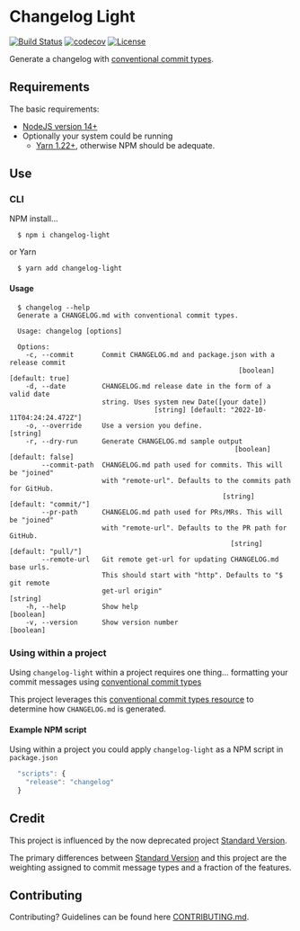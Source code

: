 # Changelog Light
[![Build Status](https://github.com/cdcabrera/changelog-light/workflows/Build/badge.svg?branch=main)](https://github.com/cdcabrera/changelog-light/actions?query=workflow%3ABuild)
[![codecov](https://codecov.io/gh/cdcabrera/changelog-light/branch/main/graph/badge.svg)](https://codecov.io/gh/cdcabrera/changelog-light)
[![License](https://img.shields.io/github/license/cdcabrera/changelog-light.svg)](https://github.com/cdcabrera/changelog-light/blob/main/LICENSE)

Generate a changelog with [conventional commit types](https://www.conventionalcommits.org).

## Requirements
The basic requirements:
 * [NodeJS version 14+](https://nodejs.org/)
 * Optionally your system could be running
    - [Yarn 1.22+](https://yarnpkg.com), otherwise NPM should be adequate.
 

## Use

### CLI

NPM install...

  ```shell
    $ npm i changelog-light
  ```
  
or Yarn

  ```shell
    $ yarn add changelog-light
  ```

#### Usage
```
  $ changelog --help
  Generate a CHANGELOG.md with conventional commit types.

  Usage: changelog [options]
  
  Options:
    -c, --commit       Commit CHANGELOG.md and package.json with a release commit
                                                         [boolean] [default: true]
    -d, --date         CHANGELOG.md release date in the form of a valid date
                       string. Uses system new Date([your date])
                                    [string] [default: "2022-10-11T04:24:24.472Z"]
    -o, --override     Use a version you define.                          [string]
    -r, --dry-run      Generate CHANGELOG.md sample output
                                                        [boolean] [default: false]
        --commit-path  CHANGELOG.md path used for commits. This will be "joined"
                       with "remote-url". Defaults to the commits path for GitHub.
                                                     [string] [default: "commit/"]
        --pr-path      CHANGELOG.md path used for PRs/MRs. This will be "joined"
                       with "remote-url". Defaults to the PR path for GitHub.
                                                       [string] [default: "pull/"]
        --remote-url   Git remote get-url for updating CHANGELOG.md base urls.
                       This should start with "http". Defaults to "$ git remote
                       get-url origin"                                    [string]
    -h, --help         Show help                                         [boolean]
    -v, --version      Show version number                               [boolean]
```
### Using within a project
Using `changelog-light` within a project requires one thing... formatting your commit messages using [conventional commit types](https://www.conventionalcommits.org)

This project leverages this [conventional commit types resource](https://github.com/commitizen/conventional-commit-types/blob/master/index.json) to determine
how `CHANGELOG.md` is generated.

#### Example NPM script
Using within a project you could apply `changelog-light` as a NPM script in `package.json`

   ```js
     "scripts": {
       "release": "changelog"
     }
   ```

## Credit
This project is influenced by the now deprecated project [Standard Version](https://github.com/conventional-changelog/standard-version). 

The primary differences between [Standard Version](https://github.com/conventional-changelog/standard-version) and this project
are the weighting assigned to commit message types and a fraction of the features.

## Contributing
Contributing? Guidelines can be found here [CONTRIBUTING.md](./CONTRIBUTING.md).
